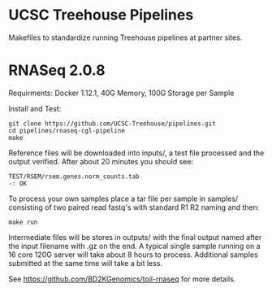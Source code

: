 # UCSC Treehouse Pipelines

Makefiles to standardize running Treehouse pipelines at partner sites.

# RNASeq 2.0.8

Requirments: Docker 1.12.1, 40G Memory, 100G Storage per Sample

Install and Test:

    git clone https://github.com/UCSC-Treehouse/pipelines.git
    cd pipelines/rnaseq-cgl-pipeline
    make

Reference files will be downloaded into inputs/, a test file
processed and the output verified. After about 20 minutes
you should see:

    TEST/RSEM/rsem.genes.norm_counts.tab
    -: OK

To process your own samples place a tar file per sample
in samples/ consisting of two paired read fastq's with
standard R1 R2 naming and then:

    make run

Intermediate files will be stores in outputs/ with the final
output named after the input filename with .gz on the end.
A typical single sample running on a 16 core 120G server will
take about 8 hours to process. Additional samples submitted
at the same time will take a bit less.

See https://github.com/BD2KGenomics/toil-rnaseq for more details.
